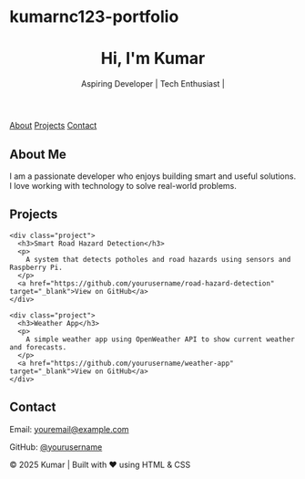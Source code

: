 # kumarnc123-portfolio
<!DOCTYPE html>
<html lang="en">
<head>
  <meta charset="UTF-8" />
  <meta name="viewport" content="width=device-width, initial-scale=1.0" />
  <link rel="stylesheet" href="index.css" />
</head>
<body>
  <header>
    <h1>Hi, I'm Kumar</h1>
    <p>Aspiring Developer | Tech Enthusiast | </p>
  </header>

  <nav>
    <a href="#about">About</a>
    <a href="#projects">Projects</a>
    <a href="#contact">Contact</a>
  </nav>

  <section id="about">
    <h2>About Me</h2>
    <p>
      I am a passionate developer who enjoys building smart and useful solutions.
      I love working with technology to solve real-world problems.
    </p>
  </section>

  <section id="projects">
    <h2>Projects</h2>

    <div class="project">
      <h3>Smart Road Hazard Detection</h3>
      <p>
        A system that detects potholes and road hazards using sensors and Raspberry Pi.
      </p>
      <a href="https://github.com/yourusername/road-hazard-detection" target="_blank">View on GitHub</a>
    </div>

    <div class="project">
      <h3>Weather App</h3>
      <p>
        A simple weather app using OpenWeather API to show current weather and forecasts.
      </p>
      <a href="https://github.com/yourusername/weather-app" target="_blank">View on GitHub</a>
    </div>
  </section>

  <section id="contact">
    <h2>Contact</h2>
    <p>Email: <a href="mailto:knc21173@example.com">youremail@example.com</a></p>
    <p>GitHub: <a href="https://github.com/yourusername" target="_blank">@yourusername</a></p>
  </section>

  <footer>
    <p>© 2025 Kumar | Built with ❤️ using HTML & CSS</p>
  </footer>
</body>
</html>
